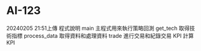 # AI-123
20240205 21:51上傳 程式說明
main 主程式用來執行策略回測
get_tech 取得技術指標
process_data 取得資料和處理資料
trade 進行交易和紀錄交易
KPI 計算KPI
